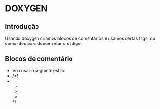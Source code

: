 # DOXYGEN
## Introdução
Usando doxygen criamos blocos de comentários e usamos certas tags, ou comandos para documentar o código.
## Blocos de comentário
* Vou usar o seguinte estilo:
*    /*! 
*    *
     *
     *
     */ 
